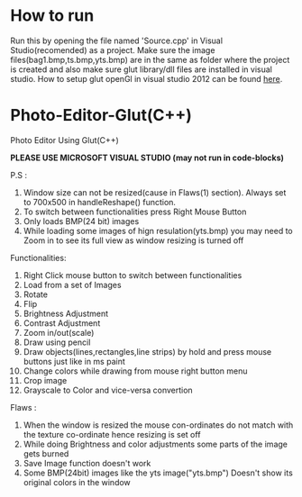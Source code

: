 # How to run

Run this by opening the file named 'Source.cpp' in Visual Studio(recomended) as a project. Make sure the image files(bag1.bmp,ts.bmp,yts.bmp) are in the same as folder where the project is created and also make sure glut library/dll files are installed in visual studio.
How to setup glut openGl in visual studio 2012 can be found [here](https://stackoverflow.com/a/20559229).

# Photo-Editor-Glut(C++)
Photo Editor Using Glut(C++)

<b> PLEASE USE MICROSOFT VISUAL STUDIO (may not run in code-blocks) </b>

P.S : 
1. Window size can not be resized(cause in Flaws(1) section). Always set to 700x500 in handleReshape() function.
2. To switch between functionalities press Right Mouse Button
3. Only loads BMP(24 bit) images
4. While loading some images of hign resulation(yts.bmp) you may need to Zoom in to see its full view as window resizing is turned off

Functionalities:
1. Right Click mouse button to switch between functionalities
2. Load from a set of Images
3. Rotate
4. Flip
5. Brightness Adjustment
6. Contrast Adjustment
7. Zoom in/out(scale)
8. Draw using pencil
7. Draw objects(lines,rectangles,line strips) by hold and press mouse buttons just like in ms paint
8. Change colors while drawing from mouse right button menu
9. Crop image
10. Grayscale to Color and vice-versa convertion

Flaws :
1. When the window is resized the mouse con-ordinates do not match with the texture co-ordinate hence resizing is set off
2. While doing Brightness and color adjustments some parts of the image gets burned
3. Save Image function doesn't work
4. Some BMP(24bit) images like the yts image("yts.bmp") Doesn't show its original colors in the window
